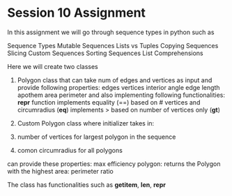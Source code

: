 # Session 10 Assignment

In this assignment we will go through sequence types in python such as 

Sequence Types
Mutable Sequences
Lists vs Tuples
Copying Sequences
Slicing
Custom Sequences
Sorting Sequences
List Comprehensions 

Here we will create two classes
1. Polygon class that can take num of edges and vertices as input and provide following properties:
edges
vertices
interior angle
edge length
apothem
area
perimeter
 and also implementing following functionalities:
__repr__ function
implements equality (==) based on # vertices and circumradius (__eq__)
implements > based on number of vertices only (__gt__)

2. Custom Polygon class
where initializer takes in:
1. number of vertices for largest polygon in the sequence
2. comon circumradius for all polygons

can provide these properties: max efficiency polygon: returns the Polygon with the highest area: perimeter ratio

The class has functionalities such as __getitem__, __len__, __repr__
